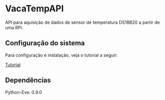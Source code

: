 # VacaTempAPI

API para aquisição de dados de sensor de temperatura DS18B20 a partir de uma RPi.

## Configuração do sistema

Para configuração e instalação, veja o tutorial a seguir:

[Tutorial](https://medium.com/vacatronics/como-construir-uma-esta%C3%A7%C3%A3o-de-monitoramento-de-temperatura-com-raspberry-python-reactjs-4593fd661e7f)

## Dependências

Python-Eve: 0.9.0


